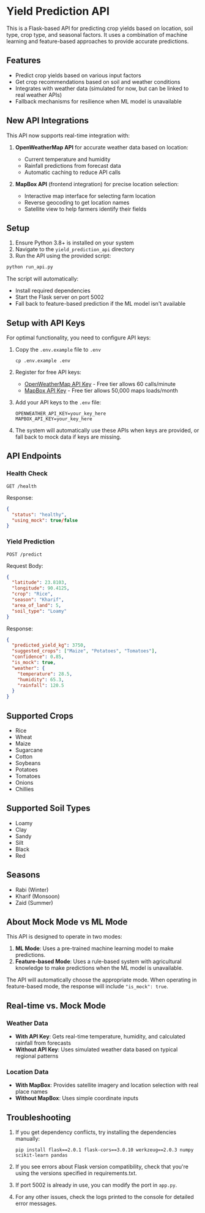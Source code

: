 # Yield Prediction API

This is a Flask-based API for predicting crop yields based on location, soil type, crop type, and seasonal factors. It uses a combination of machine learning and feature-based approaches to provide accurate predictions.

## Features

- Predict crop yields based on various input factors
- Get crop recommendations based on soil and weather conditions
- Integrates with weather data (simulated for now, but can be linked to real weather APIs)
- Fallback mechanisms for resilience when ML model is unavailable

## New API Integrations

This API now supports real-time integration with:

1. **OpenWeatherMap API** for accurate weather data based on location:
   - Current temperature and humidity
   - Rainfall predictions from forecast data
   - Automatic caching to reduce API calls

2. **MapBox API** (frontend integration) for precise location selection:
   - Interactive map interface for selecting farm location
   - Reverse geocoding to get location names
   - Satellite view to help farmers identify their fields

## Setup

1. Ensure Python 3.8+ is installed on your system
2. Navigate to the `yield_prediction_api` directory
3. Run the API using the provided script:

```bash
python run_api.py
```

The script will automatically:
- Install required dependencies
- Start the Flask server on port 5002
- Fall back to feature-based prediction if the ML model isn't available

## Setup with API Keys

For optimal functionality, you need to configure API keys:

1. Copy the `.env.example` file to `.env`
   ```
   cp .env.example .env
   ```

2. Register for free API keys:
   - [OpenWeatherMap API Key](https://openweathermap.org/api) - Free tier allows 60 calls/minute
   - [MapBox API Key](https://www.mapbox.com/) - Free tier allows 50,000 maps loads/month

3. Add your API keys to the `.env` file:
   ```
   OPENWEATHER_API_KEY=your_key_here
   MAPBOX_API_KEY=your_key_here
   ```

4. The system will automatically use these APIs when keys are provided, or fall back to mock data if keys are missing.

## API Endpoints

### Health Check

```
GET /health
```

Response:
```json
{
  "status": "healthy",
  "using_mock": true/false
}
```

### Yield Prediction

```
POST /predict
```

Request Body:
```json
{
  "latitude": 23.8103,
  "longitude": 90.4125,
  "crop": "Rice",
  "season": "Kharif",
  "area_of_land": 5,
  "soil_type": "Loamy"
}
```

Response:
```json
{
  "predicted_yield_kg": 3750,
  "suggested_crops": ["Maize", "Potatoes", "Tomatoes"],
  "confidence": 0.85,
  "is_mock": true,
  "weather": {
    "temperature": 28.5,
    "humidity": 65.3,
    "rainfall": 120.5
  }
}
```

## Supported Crops

- Rice
- Wheat
- Maize
- Sugarcane
- Cotton
- Soybeans
- Potatoes
- Tomatoes
- Onions
- Chillies

## Supported Soil Types

- Loamy
- Clay
- Sandy
- Silt
- Black
- Red

## Seasons

- Rabi (Winter)
- Kharif (Monsoon)
- Zaid (Summer)

## About Mock Mode vs ML Mode

This API is designed to operate in two modes:

1. **ML Mode**: Uses a pre-trained machine learning model to make predictions.
2. **Feature-based Mode**: Uses a rule-based system with agricultural knowledge to make predictions when the ML model is unavailable.

The API will automatically choose the appropriate mode. When operating in feature-based mode, the response will include `"is_mock": true`.

## Real-time vs. Mock Mode

### Weather Data
- **With API Key**: Gets real-time temperature, humidity, and calculated rainfall from forecasts
- **Without API Key**: Uses simulated weather data based on typical regional patterns

### Location Data
- **With MapBox**: Provides satellite imagery and location selection with real place names
- **Without MapBox**: Uses simple coordinate inputs

## Troubleshooting

1. If you get dependency conflicts, try installing the dependencies manually:
   ```
   pip install flask==2.0.1 flask-cors==3.0.10 werkzeug==2.0.3 numpy scikit-learn pandas
   ```

2. If you see errors about Flask version compatibility, check that you're using the versions specified in requirements.txt.

3. If port 5002 is already in use, you can modify the port in `app.py`.

4. For any other issues, check the logs printed to the console for detailed error messages. 